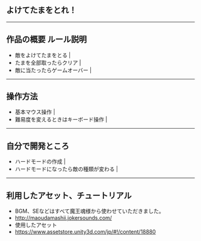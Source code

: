 ## よけてたまをとれ！
---

## 作品の概要 ルール説明
- 敵をよけてたまをとる |
- たまを全部取ったらクリア |
- 敵に当たったらゲームオーバー |

---

## 操作方法
- 基本マウス操作 |
- 難易度を変えるときはキーボード操作 |

---
## 自分で開発ところ
- ハードモードの作成 |
- ハードモードになったら敵の種類が変わる |

---

## 利用したアセット、チュートリアル
- BGM、SEなどはすべて魔王魂様から使わせていただきました。
- <http://maoudamashii.jokersounds.com/>
- 使用したアセット
- <https://www.assetstore.unity3d.com/jp/#!/content/18880>
